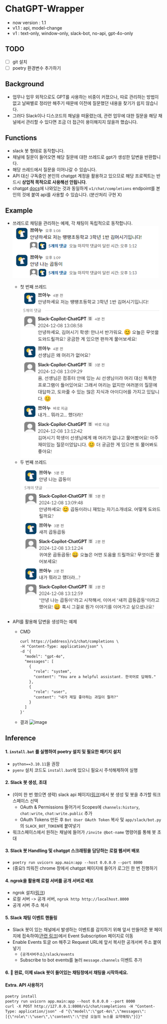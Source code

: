 # ChatGPT-Wrapper
- now version : 1.1
- v1.1 : api, model-change
- v1 : text-only, window-only, slack-bot, no-api, gpt-4o-only

## TODO
- [ ] git 설치
- [ ] poetry 환경변수 추가하기

## Background
- 업무나 업무 외적으로도 GPT를 사용하는 비중이 커졌으나, 따로 관리하는 방법이 없고 날짜별로 정리만 해주기 때문에 이전에 질문했던 내용을 찾기가 쉽지 않습니다.
- 그러다 Slack이나 디스코드의 채널을 떠올렸는데, 관련 업무에 대한 질문을 해당 채널에서 관리할 수 있다면 조금 더 접근이 용이해지지 않을까 했습니다.

## Functions
- slack 봇 형태로 동작합니다.
- 채널에 질문이 들어오면 해당 질문에 대한 쓰레드로 gpt가 생성한 답변을 반환합니다.
- 해당 쓰레드에서 질문을 이어나갈 수 있습니다.
- API 대신 구독중인 본인의 chatgpt 계정을 활용하고 있으므로 해당 프로젝트는 반드시 **상업적 목적으로 사용해선 안됩니다**.
- chatgpt [docs](https://platform.openai.com/docs/api-reference/chat/create)에 나와있는 것과 동일하게 `v1/chat/completions` endpoint를 본인의 것에 붙여 api를 사용할 수 있습니다. (분산처리 구현 X)

## Example
- 쓰레드로 채팅을 관리하는 예제, 각 채팅이 독립적으로 동작합니다.
  ![Alt text](docs/image-2.png)
  - 첫 번째 쓰레드
    ![Alt text](docs/image.png)
  - 두 번째 쓰레드
    ![Alt text](docs/image-1.png)

- API를 활용해 답변을 생성하는 예제
  - CMD
    ```
    curl https://{address}/v1/chat/completions \
    -H "Content-Type: application/json" \
    -d '{
      "model": "gpt-4o",
      "messages": [
        {
          "role": "system",
          "content": "You are a helpful assistant. 한국어로 답해줘."
        },
        {
          "role": "user",
          "content": "내가 제일 좋아하는 과일이 뭘까?"
        }
      ]
    }'
    ```
  - 결과
    ![image](https://github.com/user-attachments/assets/3c44a491-c8b7-4186-b4a9-65cdf00612db)

## Inference
#### 1. `install.bat` 를 실행하여 poetry 설치 및 필요한 패키지 설치
  - `python==3.10.11`을 권장
  - `pyenv` 설치 코드도 `install.bat`에 있으니 필요시 주석해제하여 실행
#### 2. Slack 봇 생성, 초대
  - (이미 한 번 했으면 생략) slack api 페이지([링크](https://api.slack.com/apps))에서 봇 생성 및 봇을 추가할 워크스페이스 선택
    - OAuth & Permissions 들어가서 Scopes에 `channels:history`, `chat:write`, `chat:write.public` 추가
    - OAuth Tokens 만든 후 `Bot User OAuth Token` 복사 및 `app/slack/bot.py`의 `SLACK_BOT_TOKEN`에 붙여넣기
  - 워크스페이스에서 원하는 채널에 들어가 `/invite @bot-name` 명령어를 통해 봇 초대
#### 3. Slack 봇 Handling 및 chatgpt 스크래핑을 담당하는 로컬 웹서버 배포
  - `poetry run uvicorn app.main:app --host 0.0.0.0 --port 8000`
  - (중요!) 띄워진 chrome 창에서 chatgpt 페이지에 들어가 로그인 한 번 진행하기
#### 4. ngrok을 활용해 로컬 서버를 공개 서버로 배포
  - ngrok 설치([링크](https://download.ngrok.com/windows))
  - 로컬 서버 -> 공개 서버, `ngrok http http://localhost.8000`
  - 공개 서버 주소 복사
#### 5. Slack 채팅 이벤트 핸들링
  - Slack 봇이 있는 채널에서 발생하는 이벤트를 감지하기 위해 앞서 만들어준 봇 페이지에 접속하여([관련 링크](https://api.slack.com/apps))에서 Event Subscription 페이지로 이동
  - Enable Events 토글 on 해주고 Request URL에 앞서 복사한 공개서버 주소 붙여넣기
    - `{공개서버주소}/slack/events`
    - Subscribe to bot events를 눌러 `message.channels` 이벤트 추가
#### 6. 🚀 완료, 이제 slack 봇이 들어있는 채팅창에서 채팅을 시작하세요.

#### Extra. API 사용하기
```
poetry install
poetry run uvicorn app.main:app --host 0.0.0.0 --port 8000
curl -X POST http://127.0.0.1:8000/v1/chat/completions -H "Content-Type: application/json" -d "{\"model\":\"gpt-4o\",\"messages\":[{\"role\":\"user\",\"content\":\"안녕 오늘의 뉴스를 요약해줘\"}]}"
```

